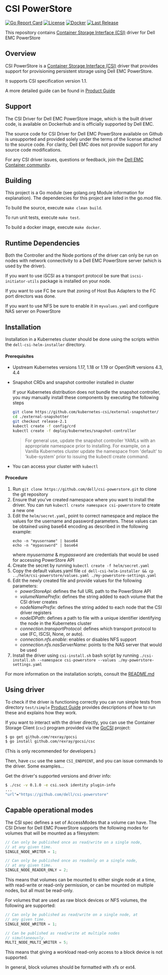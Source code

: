 # CSI PowerStore

[![Go Report Card](https://goreportcard.com/badge/github.com/dell/csi-powerstore)](https://goreportcard.com/report/github.com/dell/csi-powerstore)
[![License](https://img.shields.io/badge/License-Apache%202.0-blue.svg)](https://github.com/dell/csi-powerstore/blob/master/LICENSE)
[![Docker](https://img.shields.io/docker/pulls/dellemc/csi-powerstore.svg?logo=docker)](https://hub.docker.com/r/dellemc/csi-powerstore)
[![Last Release](https://img.shields.io/github/v/release/dell/csi-powerstore?label=latest&style=flat-square)](https://github.com/dell/csi-powerstore/releases)

This repository contains [Container Storage Interface (CSI)](https://github.com/container-storage-interface/) driver for Dell EMC PowerStore 

## Overview
CSI PowerStore is a [Container Storage Interface (CSI)](https://github.com/container-storage-interface/) driver that provides support for provisioning persistent storage using Dell EMC PowerStore.

It supports CSI specification version 1.1.

A more detailed guide can be found in [Product Guide](https://github.com/dell/csi-powerstore/blob/master/CSI%20Driver%20for%20Dell%20EMC%20PowerStore%20Product%20Guide.pdf) 


## Support

The CSI Driver for Dell EMC PowerStore image, which is the built driver code, is available on Dockerhub and is officially supported by Dell EMC.

The source code for CSI Driver for Dell EMC PowerStore available on Github is unsupported and provided solely under the terms of the license attached to the source code. For clarity, Dell EMC does not provide support for any source code modifications.

For any CSI driver issues, questions or feedback, join the [Dell EMC Container community](https://www.dell.com/community/Containers/bd-p/Containers).

## Building

This project is a Go module (see golang.org Module information for explanation).
The dependencies for this project are listed in the go.mod file.

To build the source, execute `make clean build`.

To run unit tests, execute `make test`.

To build a docker image, execute `make docker`.

## Runtime Dependencies
Both the Controller and the Node portions of the driver can only be run on nodes with network connectivity to a Dell EMC PowerStore server (which is used by the driver). 

If you want to use iSCSI as a transport protocol be sure that `iscsi-initiator-utils` package is installed on your node. 

If you want to use FC be sure that zoning of Host Bus Adapters to the FC port directors was done. 

If you want to use NFS be sure to enable it in `myvalues.yaml` and configure NAS server on PowerStore
## Installation

Installation in a Kubernetes cluster should be done using the scripts within the `dell-csi-helm-installer` directory. 
#### Prerequisites
- Upstream Kubernetes versions 1.17, 1.18 or 1.19 or OpenShift versions 4.3, 4.4
- Snapshot CRDs and snapshot controller installed in cluster

    If your Kubernetes distribution does not bundle the snapshot controller, you may manually install these components by executing the following steps
    ```bash
    git clone https://github.com/kubernetes-csi/external-snapshotter/
    cd ./external-snapshotter
    git checkout release-2.1
    kubectl create -f config/crd
    kubectl create -f deploy/kubernetes/snapshot-controller
    ```
    > For general use, update the snapshot controller YAMLs with an appropriate namespace prior to installing. For example, on a Vanilla Kubernetes cluster update the namespace from 'default' to 'kube-system' prior to issuing the kubectl create command.
- You can access your cluster with `kubectl`

#### Procedure
1. Run `git clone https://github.com/dell/csi-powerstore.git` to clone the git repository
2. Ensure that you've created namespace where you want to install the driver. You can run `kubectl create namespace csi-powerstore` to create a new one 
3. Edit the `helm/secret.yaml`, point to correct namespace and replace the values for the username and password parameters.
    These values can be obtained using base64 encoding as described in the following example:
    ```
    echo -n "myusername" | base64
    echo -n "mypassword" | base64
    ```
   where *myusername* & *mypassword* are credentials that would be used for accessing PowerStore API
4. Create the secret by running `kubectl create -f helm/secret.yaml` 
5. Copy the default values.yaml file `cd dell-csi-helm-installer && cp ../helm/csi-powerstore/values.yaml ./my-powerstore-settings.yaml`
6. Edit the newly created file and provide values for the following parameters:
    - *powerStoreApi*: defines the full URL path to the PowerStore API
    - *volumeNamePrefix*: defines the string added to each volume that the CSI driver creates
    - *nodeNamePrefix*: defines the string added to each node that the CSI driver registers
    - *nodeIDPath*: defines a path to file with a unique identifier identifying the node in the Kubernetes cluster
    - *connection.transportProtocol*: defines which transport protocol to use (FC, ISCSI, None, or auto).
    - *connection.nfs.enable*: enables or disables NFS support
    - *connection.nfs.nasServerName*: points to the NAS server that would be used
7. Install the driver using `csi-install.sh` bash script by running `./csi-install.sh --namespace csi-powerstore --values ./my-powerstore-settings.yaml` 

For more information on the installation scripts, consult the [README.md](dell-csi-helm-installer/README.md)


## Using driver
To check if the driver is functioning correctly you can run simple tests from directory `test/simple` 
[Product Guide](https://github.com/dell/csi-powerstore/blob/master/CSI%20Driver%20for%20Dell%20EMC%20PowerStore%20Product%20Guide.pdf) provides descriptions of how to run these and explains how they work.

If you want to interact with the driver directly, you can use the Container Storage Client (`csc`) program provided via the [GoCSI](https://github.com/rexray/gocsi) project:

```bash
$ go get github.com/rexray/gocsi
$ go install github.com/rexray/gocsi/csc
```
(This is only recommended for developers.)

Then, have `csc` use the same `CSI_ENDPOINT`, and you can issue commands to the driver. Some examples...

Get the driver's supported versions and driver info:

```bash
$ ./csc -v 0.1.0 -e csi.sock identity plugin-info
...
"url"="https://github.com/dell/csi-powerstore"
```

## Capable operational modes
The CSI spec defines a set of AccessModes that a volume can have. The CSI Driver for Dell EMC PowerStore supports the following modes for volumes that will be mounted as a filesystem:

```go
// Can only be published once as read/write on a single node,
// at any given time.
SINGLE_NODE_WRITER = 1;

// Can only be published once as readonly on a single node,
// at any given time.
SINGLE_NODE_READER_ONLY = 2;
```

This means that volumes can be mounted to either single node at a time, with read-write or read-only permission, or can be mounted on multiple nodes, but all must be read-only.

For volumes that are used as raw block devices or NFS volumes, the following are supported:

```go
// Can only be published as read/write on a single node, at
// any given time.
SINGLE_NODE_WRITER = 1;

// Can be published as read/write at multiple nodes
// simultaneously.
MULTI_NODE_MULTI_WRITER = 5;
```

This means that giving a workload read-only access to a block device is not supported.

In general, block volumes should be formatted with xfs or ext4.

